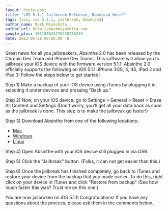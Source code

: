 ```yaml
---
layout: hints-post
title: "iOS 5.1.1 Jailbreak Released, Download Here!"
tags: [ios, ios 5.1.1, jailbreak, download]
author_name: Mark Miyashita
author_url: http://markmiyashita.com
google_plus: 101180624276428786239
date: 2012-05-28 00:00:00 -8
---
```


Great news for all you jailbreakers, Absinthe 2.0 has been released by the Chronic Dev Team and iPhone Dev Teams. This software will allow you to jailbreak your iOS device with the firmware version 5.1.1! Absinthe 2.0 officially supports the following on iOS 5.1.1: iPhone 3GS, 4, 4S, iPad 2 and iPad 3! Follow the steps below to get started!

Step 1) Make a backup of your iOS device using iTunes by plugging it in, selecting it under devices and pressing "Back up."

Step 2) Now, on your iOS device, go to Settings > General > Reset > Erase All Content and Settings (Don't worry, you'll get all your data back as soon as the jailbreak is done. This step is to make the jailbreak go faster!)

Step 3) Download Absinthe from one of the following locations:
    
* [Mac][mac]
* [Windows][win]
* [Linux][unix]

Step 4) Open Absinthe with your iOS device still plugged in via USB.

Step 5) Click the "Jailbreak" button. (Folks, it can not get easier than this.)

Step 6) Once the jailbreak has finished completely, go back to iTunes and restore your device from the backup that you made earlier. To do this, right click on your device in iTunes and click "Restore from backup" (See how much faster this was? Trust me on this one.)

You are now jailbroken on iOS 5.1.1! Congratulations! If you have any questions about the process, please ask them in the comments below.

[mac]: https://sites.google.com/site/greenpois0nabsinthe/absinthe-mac-2.0.2.dmg?attredirects=0&d=1
[win]: https://sites.google.com/site/greenpois0nabsinthe/absinthe-win-2.0.2.zip?attredirects=0&d=1
[unix]: https://sites.google.com/site/greenpois0nabsinthe/absinthe-linux-2.0.2.tar.bz2?attredirects=0&d=1